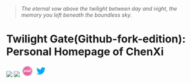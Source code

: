 > *The eternal vow above the twilight between day and night, the memory you left beneath the boundless sky.*
# Twilight Gate(Github-fork-edition): Personal Homepage of ChenXi
[![](https://github.com/favicon.ico)](https://github.com/ChenXi094/TwilightGate-Homepage_of_ChenXi094-Githubfork/)
[![](https://www.bilibili.com/favicon.ico)](https://space.bilibili.com/673806747/)
[![](https://raw.githubusercontent.com/ChenXi094/TwilightGate-Homepage_of_ChenXi094-Githubfork/main/lib/osu_32x32.png?token=GHSAT0AAAAAACXHI3RXQFRAPFM2NZJARSPCZW7ZMEQ)](https://osu.ppy.sh/users/23890527)
[![](https://raw.githubusercontent.com/ChenXi094/TwilightGate-Homepage_of_ChenXi094-Githubfork/main/lib/twitter_32x32.png?token=GHSAT0AAAAAACXHI3RX7DMHP3KMHDPN3J2UZW72CGQ)](https://x.com/ChenXi094)
